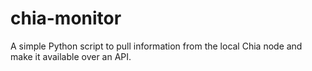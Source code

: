 # chia-monitor
A simple Python script to pull information from the local Chia node and make it available over an API.
